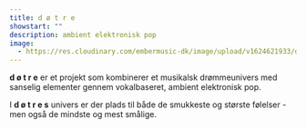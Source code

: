 ```yaml
---
title: d ø t r e
showstart: ""
description: ambient elektronisk pop
image:
  - https://res.cloudinary.com/embermusic-dk/image/upload/v1624621933/dotre_pr_omc7ui.jpg
---
```

**d ø t r e** er et projekt som kombinerer et musikalsk drømmeunivers med sanselig elementer gennem vokalbaseret, ambient elektronisk pop.

I **d ø t r e s** univers er der plads til både de smukkeste og største følelser - men også de mindste og mest smålige.